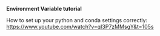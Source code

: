 **Environment Variable tutorial**

How to set up your python and conda settings correctly: https://www.youtube.com/watch?v=qI3P7zMMsgY&t=105s
